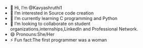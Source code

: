 - 👋 Hi, I’m @Kavyashruthi1
- 👀 I’m interested in Source code creation
- 🌱 I’m currently learning C programming and Python 
- 💞️ I’m looking to collaborate on student organizations,internships,LinkedIn and Professional Network.
- 😄 Pronouns:She/Her
- ⚡ Fun fact:The first programmer was a woman
